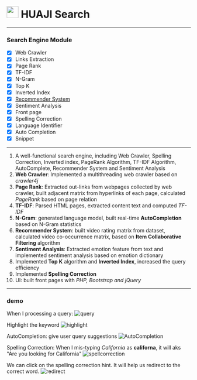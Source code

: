 # <img src="https://imgsa.baidu.com/baike/w%3D268/sign=1e68cddb36adcbef0134790094ae2e0e/8d5494eef01f3a29e33f21d19e25bc315c607c3e.jpg" width="32" height="32" /> HUAJI Search

---
### Search Engine Module

- [x] Web Crawler
- [x] Links Extraction
- [x] Page Rank
- [x] TF-IDF
- [x] N-Gram
- [x] Top K
- [x] Inverted Index
- [x] [Recommender System](https://github.com/ZhangShiqiu1993/recommender_system)
- [x] Sentiment Analysis
- [x] Front page
- [x] Spelling Correction
- [x] Language Identifier
- [x] Auto Completion
- [x] Snippet

---
1. A well-functional search engine, including Web Crawler, Spelling Correction, Inverted index, PageRank Algorithm, TF-IDF Algorithm, AutoComplete, Recommender System and Sentiment Analysis
2. **Web Crawler**: Implemented a multithreading web crawler based on *crawler4j*
3. **Page Rank**: Extracted out-links from webpages collected by web crawler, built adjacent matrix from hyperlinks of each page, calculated *PageRank* based on page relation
4. **TF-IDF**: Parsed HTML pages, extracted content text and computed *TF-IDF*
5. **N-Gram**: generated language model, built real-time **AutoCompletion** based on N-Gram statistics
6. **Recommender System**: built video rating matrix from dataset, calculated video co-occurrence matrix, based on **Item Collaborative Filtering** algorithm
7. **Sentiment Analysis**: Extracted emotion feature from text and implemented sentiment analysis based on emotion dictionary
8. Implemented **Top K** algorithm and **Inverted Index**, increased the query efficiency
9. Implemented **Spelling Correction**
10. UI: built front pages with *PHP, Bootstrap and jQuery*

---
### demo

When I processing a query:
![query](https://github.com/ZhangShiqiu1993/search_engine/blob/master/demo/query.png?raw=true)

Highlight the keyword
![highlight](https://github.com/ZhangShiqiu1993/search_engine/blob/master/demo/query_highlight.png?raw=true)

AutoCompletion: give user query suggestions
![AutoCompletion](https://github.com/ZhangShiqiu1993/search_engine/blob/master/demo/autocomplete.png?raw=true)

Spelling Correction: When I mis-typing *California* as **californa**, it will aks "Are you looking for California"
![spellcorrection](https://github.com/ZhangShiqiu1993/search_engine/blob/master/demo/spellcorrection.png?raw=true)

We can click on the spelling correction hint. It will help us redirect to the correct word.
![redirect](https://github.com/ZhangShiqiu1993/search_engine/blob/master/demo/redirect.png?raw=true)
